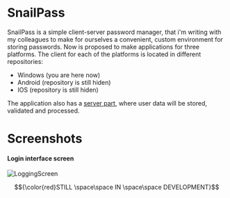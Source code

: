 # SnailPass
SnailPass is a simple client-server password manager, that i'm writing with my colleagues to make for ourselves a convenient, custom environment for storing passwords.
Now is proposed to make applications for three platforms. The client for each of the platforms is located in different repositories:
- Windows (you are here now)
- Android (repository is still hiden)
- IOS (repository is still hiden)
<!-- -->
The application also has a [server part](https://github.com/rebmanop/SnailPass-REST-API), where user data will be stored, validated and processed.

# Screenshots
#### Login interface screen
![LoggingScreen](https://user-images.githubusercontent.com/95579070/204347287-8c84d3cf-d271-40c8-aab5-f13a84e7530d.png)

$${\color{red}STILL \space\space IN \space\space DEVELOPMENT}$$
